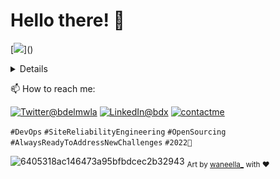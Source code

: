 # Hello there! 👋

[![](https://visitor-badge.glitch.me/badge?page_id=najx.visitor-badge")]()

<details>
 <b>
  ---
  
  - 🔭 SRE/DevOps Engineer with over 8+ years of professional experience
  - 💬 I work with devs and testers to ensure streamlined CI/CT/CD processes for SaaS and on-prem apps
  - 🌱 I’m currently improving my skills and knowledge in: 
    - [C](http://www.open-std.org),
    - [C++](http://www.isocpp.org),
    - [Golang](http://www.golang.org),
    - [Python](http://www.python.org)
  - 👯 I also contribute on topics related to release management, automation, build and deploy
  
 </b>
</details>

📫 How to reach me:
 
  <a href="https://twitter.com/bdelmwla"><img src="https://img.shields.io/badge/Twitter--_.svg?style=social&logo=twitter" alt="Twitter@bdelmwla"></a>
  <a href="https://www.linkedin.com/in/abdx"><img src="https://img.shields.io/badge/LinkedIn--_.svg?style=social&logo=linkedin" alt="LinkedIn@bdx"></a>
  <a href="mailto:najim.abdelmoula@gmail.com"><img src="https://img.shields.io/badge/Contact%20Me--_.svg?style=social&logo=mail.ru" alt="contactme"></a>

`#DevOps` `#SiteReliabilityEngineering` `#OpenSourcing` `#AlwaysReadyToAddressNewChallenges` `#2022🚀`

![6405318ac146473a95bfbdcec2b32943](https://user-images.githubusercontent.com/11095731/136881424-89ef97ea-51eb-4910-9d86-9ccd2e77fcf0.gif)
<sub>Art by [waneella_](https://twitter.com/waneella_) with ❤️</sup>

<!--
 - 🤔 I’m looking for help with ...
 - ⚡ Fun fact: ...
-->
